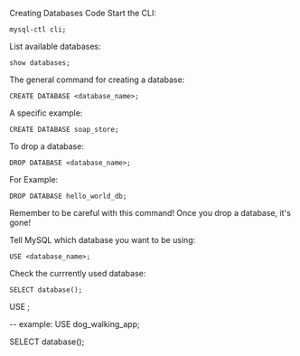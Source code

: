 Creating Databases Code
Start the CLI:
```
mysql-ctl cli; 
```

List available databases:

```
show databases; 
```

The general command for creating a database:

```
CREATE DATABASE <database_name>; 
```

A specific example:

```
CREATE DATABASE soap_store; 
```

To drop a database:

```
DROP DATABASE <database_name>; 
```

For Example:

```
DROP DATABASE hello_world_db; 
```

Remember to be careful with this command! Once you drop a database, it's gone!

Tell MySQL which database you want to be using: 

```
USE <database_name>; 
```

Check the currrently used database:

```
SELECT database();
```

USE <database name>;
 
-- example:
USE dog_walking_app;
 
SELECT database();



